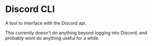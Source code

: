 # Discord CLI

A tool to interface with the Discord api.

This currently doesn't do anything beyond logging into Discord, and probably wont do
anything useful for a while.